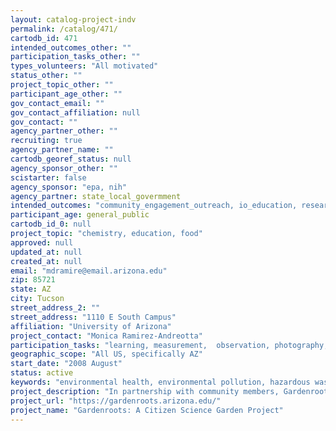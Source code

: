 ```yaml
---
layout: catalog-project-indv
permalink: /catalog/471/
cartodb_id: 471
intended_outcomes_other: ""
participation_tasks_other: ""
types_volunteers: "All motivated"
status_other: ""
project_topic_other: ""
participant_age_other: ""
gov_contact_email: ""
gov_contact_affiliation: null
gov_contact: ""
agency_partner_other: ""
recruiting: true
agency_partner_name: ""
cartodb_georef_status: null
agency_sponsor_other: ""
scistarter: false
agency_sponsor: "epa, nih"
agency_partner: state_local_govermment
intended_outcomes: "community_engagement_outreach, io_education, research_advancement"
participant_age: general_public
cartodb_id_0: null
project_topic: "chemistry, education, food"
approved: null
updated_at: null
created_at: null
email: "mdramire@email.arizona.edu"
zip: 85721
state: AZ
city: Tucson
street_address_2: ""
street_address: "1110 E South Campus"
affiliation: "University of Arizona"
project_contact: "Monica Ramirez-Andreotta"
participation_tasks: "learning, measurement,  observation, photography, sample_analysis, site_selection_description"
geographic_scope: "All US, specifically AZ"
start_date: "2008 August"
status: active
keywords: "environmental health, environmental pollution, hazardous waste, soil, water, vegetables, underserved communities, environmenta justice"
project_description: "In partnership with community members, Gardenroots aims to:\r\r\nEvaluate environmental quality and the potential exposure to contaminants of concern (COC) near active or legacy resource extraction and hazardous waste sites; Successfully communicate the study results to all participating individuals and families; Disseminate the results broadly in order to appropriately influence community prevention practices and environmental decision-making."
project_url: "https://gardenroots.arizona.edu/"
project_name: "Gardenroots: A Citizen Science Garden Project"
--- 
```

